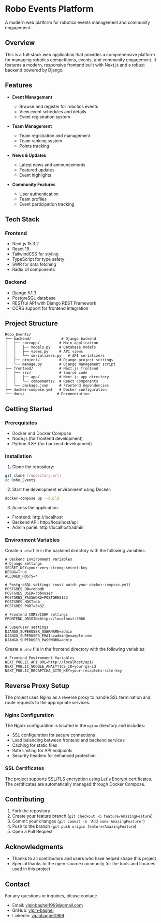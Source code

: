 # Robo Events Platform

A modern web platform for robotics events management and community engagement.

## Overview

This is a full-stack web application that provides a comprehensive platform for managing robotics competitions, events, and community engagement. It features a modern, responsive frontend built with Next.js and a robust backend powered by Django.

## Features

- **Event Management**
  - Browse and register for robotics events
  - View event schedules and details
  - Event registration system

- **Team Management**
  - Team registration and management
  - Team ranking system
  - Points tracking

- **News & Updates**
  - Latest news and announcements
  - Featured updates
  - Event highlights

- **Community Features**
  - User authentication
  - Team profiles
  - Event participation tracking

## Tech Stack

### Frontend
- Next.js 15.3.2
- React 19
- TailwindCSS for styling
- TypeScript for type safety
- SWR for data fetching
- Radix UI components

### Backend
- Django 5.1.3
- PostgreSQL database
- RESTful API with Django REST Framework
- CORS support for frontend integration

## Project Structure

```
Robo_Events/
├── backend/              # Django backend
│   ├── coreapp/         # Main application
│   │   ├── models.py    # Database models
│   │   ├── views.py     # API views
│   │   └── serializers.py   # API serializers
│   ├── project/         # Django project settings
│   └── manage.py        # Django management script
├── frontend/            # Next.js frontend
│   ├── src/             # Source code
│   │   ├── app/         # Next.js app directory
│   │   └── components/  # React components
│   └── package.json     # Frontend dependencies
├── docker-compose.yml   # Docker configuration
└── docs/               # Documentation
```

## Getting Started

### Prerequisites

- Docker and Docker Compose
- Node.js (for frontend development)
- Python 3.8+ (for backend development)

### Installation

1. Clone the repository:
```bash
git clone [repository-url]
cd Robo_Events
```

2. Start the development environment using Docker:
```bash
docker-compose up --build
```

3. Access the application:
- Frontend: http://localhost
- Backend API: http://localhost/api
- Admin panel: http://localhost/admin

### Environment Variables

Create a `.env` file in the backend directory with the following variables:

```env
# Backend Environment Variables
# Django settings
SECRET_KEY=your-very-strong-secret-key
DEBUG=True
ALLOWED_HOSTS=*

# PostgreSQL settings (must match your docker-compose.yml)
POSTGRES_DB=robodb
POSTGRES_USER=robouser
POSTGRES_PASSWORD=POSTGRES123
POSTGRES_HOST=db
POSTGRES_PORT=5432

# Frontend CORS/CSRF settings
FRONTEND_ORIGIN=http://localhost:3000

# Superuser settings
DJANGO_SUPERUSER_USERNAME=admin
DJANGO_SUPERUSER_EMAIL=admin@example.com
DJANGO_SUPERUSER_PASSWORD=admin
```
Create a `.env` file in the frontend directory with the following variables:

```env
# Frontend Environment Variables
NEXT_PUBLIC_API_URL=http://localhost/api/
NEXT_PUBLIC_GOOGLE_ANALYTICS_ID=your-ga-id
NEXT_PUBLIC_RECAPTCHA_SITE_KEY=your-recaptcha-site-key
```


## Reverse Proxy Setup

The project uses Nginx as a reverse proxy to handle SSL termination and route requests to the appropriate services.

### Nginx Configuration

The Nginx configuration is located in the `nginx` directory and includes:

- SSL configuration for secure connections
- Load balancing between frontend and backend services
- Caching for static files
- Rate limiting for API endpoints
- Security headers for enhanced protection

### SSL Certificates

The project supports SSL/TLS encryption using Let's Encrypt certificates. The certificates are automatically managed through Docker Compose.

## Contributing

1. Fork the repository
2. Create your feature branch (`git checkout -b feature/AmazingFeature`)
3. Commit your changes (`git commit -m 'Add some AmazingFeature'`)
4. Push to the branch (`git push origin feature/AmazingFeature`)
5. Open a Pull Request


## Acknowledgments

- Thanks to all contributors and users who have helped shape this project
- Special thanks to the open-source community for the tools and libraries used in this project

## Contact

For any questions or inquiries, please contact:
- Email: [vipinbaghel1999@gmail.com](mailto:vipinbaghel1999@gmail.com)
- GitHub: [vipin-baghel](https://github.com/vipin-baghel)
- LinkedIn: [vipinbaghel1999](https://www.linkedin.com/in/vipinbaghel1999/)




